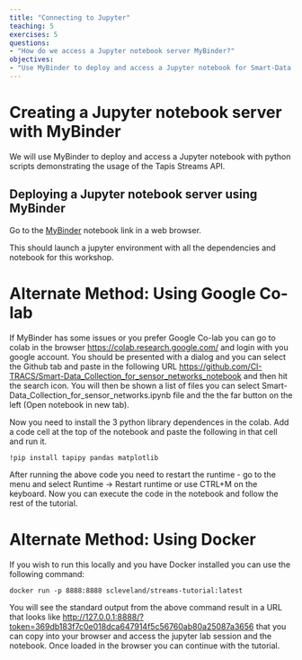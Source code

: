```yaml
---
title: "Connecting to Jupyter"
teaching: 5
exercises: 5
questions:
- "How do we access a Jupyter notebook server MyBinder?"
objectives:
- "Use MyBinder to deploy and access a Jupyter notebook for Smart-Data collection for sensor networks."
---
```


# Creating a Jupyter notebook server with MyBinder

We will use MyBinder to deploy and access a Jupyter notebook with python scripts demonstrating the usage of the Tapis Streams API. 

## Deploying a Jupyter notebook server using MyBinder

Go to the [MyBinder](https://mybinder.org/v2/gh/CI-TRACS/Smart-Data_Collection_for_sensor_networks_notebook/HEAD) notebook link in a web browser.

This should launch a jupyter environment with all the dependencies and notebook for this workshop.



# Alternate Method: Using Google Co-lab

If MyBinder has some issues or you prefer Google Co-lab you can go to colab in the browser https://colab.research.google.com/ and login with you google account.  You should be presented with a dialog and you can select the Github tab and paste in the following URL https://github.com/CI-TRACS/Smart-Data_Collection_for_sensor_networks_notebook and then hit the search icon.  You will then be shown a list of files you can select Smart-Data_Collection_for_sensor_networks.ipynb file and the the far button on the left (Open notebook in new tab).

Now you need to install the 3 python library dependences in the colab. Add a code cell at the top of the notebook and paste the following in that cell and run it.

```!pip install tapipy pandas matplotlib```

After running the above code you need to restart the runtime - go to the menu and select Runtime -> Restart runtime or use CTRL+M on the keyboard.  Now you can execute the code in the notebook and follow the rest of the tutorial.


# Alternate Method: Using Docker

If you wish to run this locally and you have Docker installed you can use the following command:

```docker run -p 8888:8888 scleveland/streams-tutorial:latest```

You will see the standard output from the above command result in a URL that looks like http://127.0.0.1:8888/?token=369db183f7c0e018dca647914f5c56760ab80a25087a3656 that you can copy into your browser and access the jupyter lab session and the notebook. Once loaded in the browser you can continue with the tutorial.
